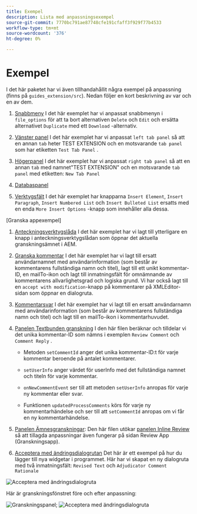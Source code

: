 ```yaml
---
title: Exempel
description: Lista med anpassningsexempel
source-git-commit: 7770bc791ae87748cfe191cfaff3f929f77b4533
workflow-type: tm+mt
source-wordcount: '376'
ht-degree: 0%

---
```



# Exempel

I det här paketet har vi även tillhandahållit några exempel på anpassning (finns på `guides_extension/src`). Nedan följer en kort beskrivning av var och en av dem.

1. [Snabbmeny](./examples/file_options.ts)
I det här exemplet har vi anpassat snabbmenyn i `file_options` för att ta bort alternativen `Delete` och `Edit` och ersätta alternativet `Duplicate` med ett `Download` -alternativ.

2. [Vänster panel](./examples/left_panel_container.ts)
I det här exemplet har vi anpassat `left tab panel` så att en annan `tab` heter TEST EXTENSION och en motsvarande `tab panel` som har etiketten `Test Tab Panel` .

3. [Högerpanel](./examples/right_panel_container.ts)
I det här exemplet har vi anpassat `right tab panel` så att en annan `tab` med namnet&quot;TEST EXTENSION&quot; och en motsvarande `tab panel` med etiketten: `New Tab Panel`

4. [Databaspanel](./examples/repository_panel.ts)

5. [Verktygsfält](./examples/toolbar.ts)
I det här exemplet har knapparna `Insert Element`, `Insert Paragraph`, `Insert Numbered List` och `Insert Bulleted List` ersatts med en enda `More Insert Options` -knapp som innehåller alla dessa.

[Granska appexempel]

1. [Anteckningsverktygslåda](./examples/review_app_examples/annotation_extension.ts)
I det här exemplet har vi lagt till ytterligare en knapp i anteckningsverktygslådan som öppnar det aktuella granskningsämnet i AEM.

2. [Granska kommentar](./examples/review_app_examples/review_comment.ts)
I det här exemplet har vi lagt till ersatt användarnamnet med användarinformation (som består av kommentarens fullständiga namn och titel), lagt till ett unikt kommentar-ID, en mailTo-ikon och lagt till inmatningsfält för omnämnande av kommentarens allvarlighetsgrad och logiska grund.
Vi har också lagt till en `accept with modification`-knapp på kommentarer på XMLEditor-sidan som öppnar en dialogruta.

3. [Kommentarsvar](./examples/review_app_examples/comment_reply.ts)
I det här exemplet har vi lagt till en ersatt användarnamn med användarinformation (som består av kommentarens fullständiga namn och titel) och lagt till en mailTo-ikon i kommentarhuvudet.

4. [Panelen Textbunden granskning](./examples/review_app_examples/inline_review_panel.ts)
I den här filen beräknar och tilldelar vi det unika kommentar-ID som nämns i exemplen `Review Comment` och `Comment Reply` .
   - Metoden `setCommentId` anger det unika kommentar-ID:t för varje kommentar beroende på antalet kommentarer.

   - `setUserInfo` anger värdet för userInfo med det fullständiga namnet och titeln för varje kommentar.

   - `onNewCommentEvent` ser till att metoden `setUserInfo` anropas för varje ny kommentar eller svar.

   - Funktionen `updatedProcessComments` körs för varje ny kommentarhändelse och ser till att `setCommentId` anropas om vi får en ny kommentarhändelse.

5. [Panelen Ämnesgranskningar](./examples/review_app_examples/topic_reviews.ts): Den här filen utökar [panelen Inline Review](./examples/review_app_examples/inline_review_panel.ts) så att tillagda anpassningar även fungerar på sidan Review App (Granskningsapp).

6. [Acceptera med ändringsdialogrutan](./examples/review_app_examples/accept_with_modification_dialog.ts)
Det här är ett exempel på hur du lägger till nya widgetar i programmet. Här har vi skapat en ny dialogruta med två inmatningsfält: `Revised Text` och `Adjudicator Comment Rationale`

![Acceptera med ändringsdialogruta](./imgs/accept_with_modification_dialogue.png)

Här är granskningsfönstret före och efter anpassning:

![Granskningspanel;](./imgs/review_panel.png)
![Acceptera med ändringsdialogruta](./imgs/customised_review_panel.png)
